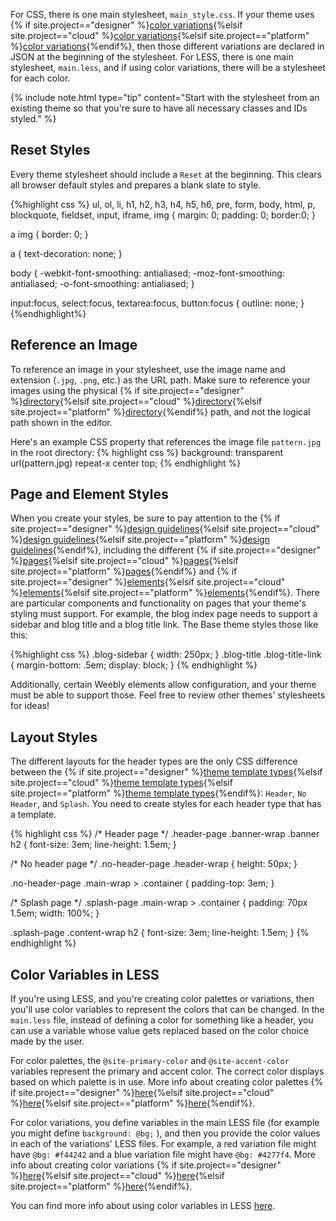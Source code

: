 For CSS, there is one main stylesheet, `main_style.css`. If your theme uses {% if site.project=="designer" %}[color variations](ds_themes_variations.html){%elsif site.project=="cloud" %}[color variations](cl_themes_variations.html){%elsif site.project=="platform" %}[color variations](pf_themes_variations.html){%endif%}, then those different variations are declared in JSON at the beginning of the stylesheet. For LESS, there is one main stylesheet, `main.less`, and if using color variations, there will be a stylesheet for each color.

{% include note.html type="tip" content="Start with the stylesheet from an existing theme so that you're sure to have all necessary classes and IDs styled." %}

## Reset Styles

Every theme stylesheet should include a `Reset` at the beginning. This clears all browser default styles and prepares a blank slate to style.

{%highlight css %}
ul, ol, li, h1, h2, h3, h4, h5, h6, pre, form, body, html, p, blockquote, fieldset, input, iframe, img {
    margin: 0;
    padding: 0;
    border:0;
}

a img {
    border: 0;
}

a {
    text-decoration: none;
}

body {
    -webkit-font-smoothing: antialiased;
    -moz-font-smoothing: antialiased;
    -o-font-smoothing: antialiased;
}

input:focus, select:focus, textarea:focus, button:focus {
    outline: none;
}
{%endhighlight%}

## Reference an Image

To reference an image in your stylesheet, use the image name and extension (`.jpg`, `.png`, etc.) as the URL path. Make sure to reference your images using the physical {% if site.project=="designer" %}[directory](ds_themes_directory.html){%elsif site.project=="cloud" %}[directory](cl_themes_directory.html){%elsif site.project=="platform" %}[directory](pf_themes_directory.html){%endif%} path, and not the logical path shown in the editor.

Here's an example CSS property that references the image file `pattern.jpg` in the root directory:
{% highlight css %}
background: transparent url(pattern.jpg) repeat-x center top;
{% endhighlight %}

## Page and Element Styles

When you create your styles, be sure to pay attention to the {% if site.project=="designer" %}[design guidelines](ds_themes_guidelines.html){%elsif site.project=="cloud" %}[design guidelines](cl_themes_guidelines.html){%elsif site.project=="platform" %}[design guidelines](pf_themes_guidelines.html){%endif%}, including the different {% if site.project=="designer" %}[pages](ds_themes_page.html){%elsif site.project=="cloud" %}[pages](cl_themes_page.html){%elsif site.project=="platform" %}[pages](pf_themes_page.html){%endif%} and {% if site.project=="designer" %}[elements](ds_themes_element_guidelines.html){%elsif site.project=="cloud" %}[elements](cl_themes_element_guidelines.html){%elsif site.project=="platform" %}[elements](pf_themes_element_guidelines.html){%endif%}. There are particular components and functionality on pages that your theme's styling must support. For example, the blog index page needs to support a sidebar and blog title and a blog title link. The Base theme styles those like this:

{%highlight css %}
.blog-sidebar {
    width: 250px;
}
.blog-title .blog-title-link {
    margin-bottom: .5em;
    display: block;
}
{% endhighlight %}

Additionally, certain Weebly elements allow configuration, and your theme must be able to support those. Feel free to review other themes' stylesheets for ideas!


## Layout Styles
The different layouts for the header types are the only CSS difference between the {% if site.project=="designer" %}[theme template types](ds_themes_anatomy.html#html-template-pages-and-layout){%elsif site.project=="cloud" %}[theme template types](cl_themes_anatomy.html#html-template-pages-and-layout){%elsif site.project=="platform" %}[theme template types](pf_themes_anatomy.html#html-template-pages-and-layout){%endif%}: `Header`, `No Header`, and `Splash`. You need to create styles for each header type that has a template.

{% highlight css %}
/* Header page */
.header-page .banner-wrap .banner h2 {
    font-size: 3em;
    line-height: 1.5em;
}

/* No header page */
.no-header-page .header-wrap {
    height: 50px;
}

.no-header-page .main-wrap > .container {
    padding-top: 3em;
}

/* Splash page */
.splash-page .main-wrap > .container {
    padding: 70px 1.5em;
    width: 100%;
}

.splash-page .content-wrap h2 {
    font-size: 3em;
    line-height: 1.5em;
}
{% endhighlight %}


## Color Variables in LESS

If you're using LESS, and you're creating color palettes or variations, then you'll use color variables to represent the colors that can be changed. In the `main.less` file, instead of defining a color for something like a header, you can use a variable whose value gets replaced based on the color choice made by the user.

For color palettes, the `@site-primary-color` and `@site-accent-color` variables represent the primary and accent color. The correct color displays based on which palette is in use. More info about creating color palettes {% if site.project=="designer" %}[here](ds_themes_palette.html){%elsif site.project=="cloud" %}[here](cl_themes_palette.html){%elsif site.project=="platform" %}[here](pf_themes_palette.html){%endif%}.

For color variations, you define variables in the main LESS file (for example you might define `background: @bg;` ), and then you provide the color values in each of the variations' LESS files. For example, a red variation file might have `@bg: #f44242` and a blue variation file might have `@bg: #4277f4`. More info about creating color variations {% if site.project=="designer" %}[here](ds_themes_variations.html){%elsif site.project=="cloud" %}[here](cl_themes_variations.html){%elsif site.project=="platform" %}[here](pf_themes_variations.html){%endif%}.

You can find more info about using color variables in LESS [here](http://lesscss.org/features/#variables-feature).
